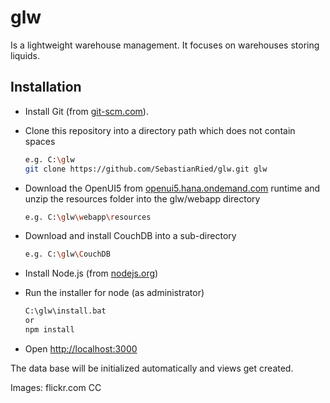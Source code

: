 # glw
Is a lightweight warehouse management. It focuses on warehouses storing liquids.

## Installation
* Install Git (from [git-scm.com](https://git-scm.com/downloads/)).

* Clone this repository into a directory path which does not contain spaces
    ```sh
    e.g. C:\glw
    git clone https://github.com/SebastianRied/glw.git glw
    ```

* Download the OpenUI5 from [openui5.hana.ondemand.com](https://openui5.hana.ondemand.com/downloads/openui5-runtime-1.50.8.zip)
runtime and unzip the resources folder into the glw/webapp directory
    ```sh
    e.g. C:\glw\webapp\resources
    ```

* Download and install CouchDB into a sub-directory
    ```sh
    e.g. C:\glw\CouchDB
    ```

* Install Node.js (from [nodejs.org](http://nodejs.org/))

* Run the installer for node (as administrator)
    ```sh
    C:\glw\install.bat
    or
    npm install
    ```

* Open [http://localhost:3000](http://localhost:3000)

The data base will be initialized automatically and views get created.

Images: flickr.com CC